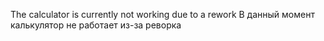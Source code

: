 The calculator is currently not working due to a rework
В данный момент калькулятор не работает из-за реворка

